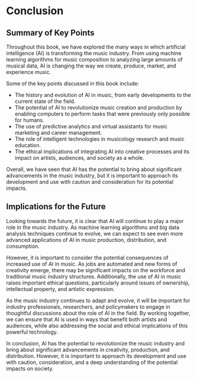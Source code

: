 # Conclusion

Summary of Key Points
---------------------

Throughout this book, we have explored the many ways in which artificial intelligence (AI) is transforming the music industry. From using machine learning algorithms for music composition to analyzing large amounts of musical data, AI is changing the way we create, produce, market, and experience music.

Some of the key points discussed in this book include:

* The history and evolution of AI in music, from early developments to the current state of the field.
* The potential of AI to revolutionize music creation and production by enabling computers to perform tasks that were previously only possible for humans.
* The use of predictive analytics and virtual assistants for music marketing and career management.
* The role of intelligent technologies in musicology research and music education.
* The ethical implications of integrating AI into creative processes and its impact on artists, audiences, and society as a whole.

Overall, we have seen that AI has the potential to bring about significant advancements in the music industry, but it is important to approach its development and use with caution and consideration for its potential impacts.

Implications for the Future
---------------------------

Looking towards the future, it is clear that AI will continue to play a major role in the music industry. As machine learning algorithms and big data analysis techniques continue to evolve, we can expect to see even more advanced applications of AI in music production, distribution, and consumption.

However, it is important to consider the potential consequences of increased use of AI in music. As jobs are automated and new forms of creativity emerge, there may be significant impacts on the workforce and traditional music industry structures. Additionally, the use of AI in music raises important ethical questions, particularly around issues of ownership, intellectual property, and artistic expression.

As the music industry continues to adapt and evolve, it will be important for industry professionals, researchers, and policymakers to engage in thoughtful discussions about the role of AI in the field. By working together, we can ensure that AI is used in ways that benefit both artists and audiences, while also addressing the social and ethical implications of this powerful technology.

In conclusion, AI has the potential to revolutionize the music industry and bring about significant advancements in creativity, production, and distribution. However, it is important to approach its development and use with caution, consideration, and a deep understanding of the potential impacts on society.